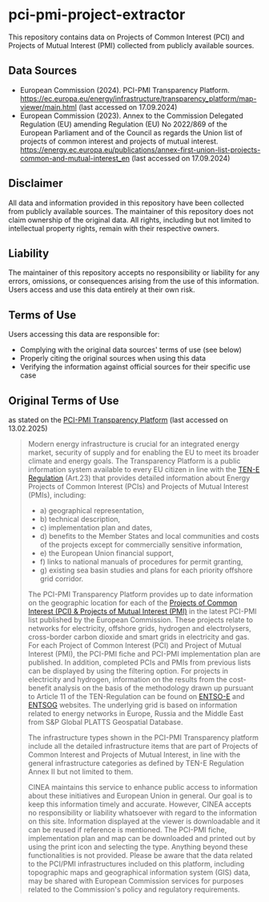 # pci-pmi-project-extractor
This repository contains data on Projects of Common Interest (PCI) and Projects of Mutual Interest (PMI) collected from publicly available sources. 

## Data Sources
- European Commission (2024). PCI-PMI Transparency Platform. https://ec.europa.eu/energy/infrastructure/transparency_platform/map-viewer/main.html (last accessed on 17.09.2024)
- European Commission (2023). Annex to the Commission Delegated Regulation (EU) amending Regulation (EU) No 2022/869 of the European Parliament and of the Council as regards the Union list of projects of common interest and projects of mutual interest. https://energy.ec.europa.eu/publications/annex-first-union-list-projects-common-and-mutual-interest_en (last accessed on 17.09.2024)

## Disclaimer
All data and information provided in this repository have been collected from publicly available sources. The maintainer of this repository does not claim ownership of the original data. All rights, including but not limited to intellectual property rights, remain with their respective owners.

## Liability
The maintainer of this repository accepts no responsibility or liability for any errors, omissions, or consequences arising from the use of this information. Users access and use this data entirely at their own risk.

## Terms of Use
Users accessing this data are responsible for:
- Complying with the original data sources' terms of use (see below)
- Properly citing the original sources when using this data
- Verifying the information against official sources for their specific use case

## Original Terms of Use 
as stated on the [PCI-PMI Transparency Platform](https://ec.europa.eu/energy/infrastructure/transparency_platform/map-viewer/main.html) (last accessed on 13.02.2025)

> Modern energy infrastructure is crucial for an integrated energy market, security of supply and for enabling the EU to meet its broader climate and energy goals. The Transparency Platform is a public information system available to every EU citizen in line with the [TEN-E Regulation](https://eur-lex.europa.eu/legal-content/EN/TXT/PDF/?uri=CELEX:32022R0869) (Art.23) that provides detailed information about Energy Projects of Common Interest (PCIs) and Projects of Mutual Interest (PMIs), including:
>
> - a) geographical representation,
> - b) technical description,
> - c) implementation plan and dates,
> - d) benefits to the Member States and local communities and costs of the projects except for commercially sensitive information,
> - e) the European Union financial support,
> - f) links to national manuals of procedures for permit granting,
> - g) existing sea basin studies and plans for each priority offshore grid corridor.
>
> The PCI-PMI Transparency Platform provides up to date information on the geographic location for each of the [Projects of Common Interest (PCI) & Projects of Mutual Interest (PMI)](https://energy.ec.europa.eu/system/files/2023-11/Annex%20PCI%20PMI%20list.pdf) in the latest PCI-PMI list published by the European Commission. These projects relate to networks for electricity, offshore grids, hydrogen and electrolysers, cross-border carbon dioxide and smart grids in electricity and gas. For each Project of Common Interest (PCI) and Project of Mutual Interest (PMI), the PCI-PMI fiche and PCI-PMI implementation plan are published. In addition, completed PCIs and PMIs from previous lists can be displayed by using the filtering option. For projects in electricity and hydrogen, information on the results from the cost-benefit analysis on the basis of the methodology drawn up pursuant to Article 11 of the TEN-Regulation can be found on [ENTSO-E](https://tyndp.entsoe.eu/) and [ENTSOG](https://www.entsog.eu/) websites. The underlying grid is based on information related to energy networks in Europe, Russia and the Middle East from S&P Global PLATTS Geospatial Database.
>
> The infrastructure types shown in the PCI-PMI Transparency platform include all the detailed infrastructure items that are part of Projects of Common Interest and Projects of Mutual Interest, in line with the general infrastructure categories as defined by TEN-E Regulation Annex II but not limited to them.
>
> CINEA maintains this service to enhance public access to information about these initiatives and European Union in general. Our goal is to keep this information timely and accurate. However, CINEA accepts no responsibility or liability whatsoever with regard to the information on this site. Information displayed at the viewer is downloadable and it can be reused if reference is mentioned. The PCI-PMI fiche, implementation plan and map can be downloaded and printed out by using the print icon and selecting the type. Anything beyond these functionalities is not provided. Please be aware that the data related to the PCI/PMI infrastructures included on this platform, including topographic maps and geographical information system (GIS) data, may be shared with European Commission services for purposes related to the Commission's policy and regulatory requirements.
